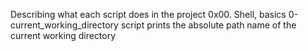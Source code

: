 Describing what each script does in the project 0x00. Shell, basics
0-current_working_directory script prints the absolute path name of the current working directory
